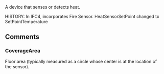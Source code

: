 A device that senses or detects heat.

<!-- end of short definition -->
 HISTORY: In IFC4, incorporates Fire Sensor. HeatSensorSetPoint changed to SetPointTemperature


## Comments

### CoverageArea

Floor area (typically measured as a circle whose center is at the location of the sensor).

